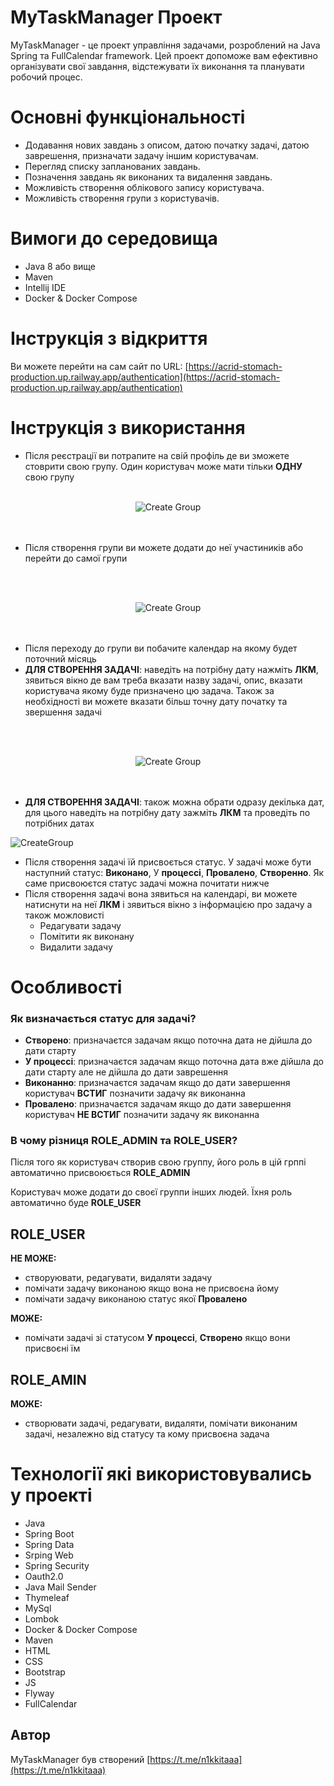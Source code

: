 # MyTaskManager Проект


MyTaskManager - це проект управління задачами, розроблений на Java Spring та FullCalendar framework. Цей проект допоможе вам ефективно організувати свої завдання, відстежувати їх виконання та планувати робочий процес.

# Основні функціональності

- Додавання нових завдань з описом, датою початку задачі, датою  заврешення, призначати задачу іншим користувачам.
- Перегляд списку запланованих завдань.
- Позначення завдань як виконаних та видалення завдань.
- Можливість створення облікового запису користувача.
- Можливість створення групи з користувачів.

# Вимоги до середовища

- Java 8 або вище
- Maven
- Intellij IDE
- Docker & Docker Compose

# Інструкція з відкриття
Ви можете перейти на сам сайт по URL: [https://acrid-stomach-production.up.railway.app/authentication](https://acrid-stomach-production.up.railway.app/authentication)

# Інструкція з використання
- Після реєстрації ви потрапите на свій профіль де ви зможете стоврити свою групу. Один користувач може мати тільки **ОДНУ** свою групу
<br><br>  
<div align="center"> <!-- Вирівнюємо вміст по центру -->
  <img src="tutorial/tutorial_create_group.png" alt="Create Group">
</div>
<br><br>

- Після створення групи ви можете додати до неї участиників або перейти до самої групи
  
<br><br>  
<div align="center"> <!-- Вирівнюємо вміст по центру -->
  <img src="tutorial/tutorial_create_group_next_step.png" alt="Create Group">
</div>
<br><br>

- Після переходу до групи ви побачите календар на якому будет поточний місяць
- **ДЛЯ СТВОРЕННЯ ЗАДАЧІ**: наведіть на потрібну дату нажміть **ЛКМ**, зявиться вікно де вам треба вказати назву задачі, опис, вказати користувача якому буде призначено цю задача. Також за необхідності ви можете вказати більш  точну дату початку та звершення задачі

<br><br>  
<div align="center"> <!-- Вирівнюємо вміст по центру -->
  <img src="tutorial/tutorial_create_task.png" alt="Create Group">
</div>
<br><br>

- **ДЛЯ СТВОРЕННЯ ЗАДАЧІ**: також можна обрати одразу декілька дат, для цього наведіть на потрібну дату зажміть **ЛКМ** та проведіть по потрібних датах

![CreateGroup](tutorial/tutorial_create_task_v2.gif) 
  
- Після створення задачі їй присвоється статус. У задачі може бути наступний статус: **Виконано**, У **процессі**, **Провалено**, **Створенно**. Як саме присвоюєтся статус задачі можна почитати нижче
- Після створення задачі вона зявиться на календарі, ви можете натиснути на неї **ЛКМ** і зявиться вікно з інформацією про задачу а також можловисті
  - Редагувати задачу
  - Помітити як виконану
  - Видалити задачу 

# Особливості

### Як визначається статус для задачі?

- **Створено**: призначаєтся задачам якщо поточна дата не дійшла до дати старту
- **У процессі**: призначаєтся задачам якщо поточна дата вже дійшла до дати старту але не дійшла до дати заврешення
- **Виконанно**: призначаєтся задачам якщо до дати завершення користувач **ВСТИГ** позначити задачу як виконанна
- **Провалено**: призначаєтся задачам якщо до дати завершення користувач **НЕ ВСТИГ** позначити задачу як виконанна
  
### В чому різниця ROLE_ADMIN та ROLE_USER?
Після того як користувач створив свою группу, його роль в цій грппі автоматично присвоюється **ROLE_ADMIN**

Користувач може додати до своєї группи інших людей. Їхня роль автоматично буде **ROLE_USER**

## ROLE_USER
**НЕ МОЖЕ:**
  - створуювати, редагувати, видаляти задачу
  - помічати задачу виконаною якщо вона не присвоєна йому
  - помічати задачу виконаною статус якої **Провалено**

**МОЖЕ:**
  - помічати задачі зі статусом **У процессі**, **Створено** якщо вони присвоєні їм

## ROLE_AMIN
**МОЖЕ:**
  - створювати задачі, редагувати, видаляти, помічати виконаним задачі, незалежно від статусу та кому присвоєна задача

# Технології які використовувались у проекті
- Java
- Spring Boot
- Spring Data
- Srping Web
- Spring Security
- Oauth2.0
- Java Mail Sender
- Thymeleaf
- MySql
- Lombok
- Docker & Docker Compose
- Maven
- HTML
- CSS
- Bootstrap
- JS
- Flyway
- FullCalendar

## Автор
MyTaskManager був створений [https://t.me/n1kkitaaa](https://t.me/n1kkitaaa)
